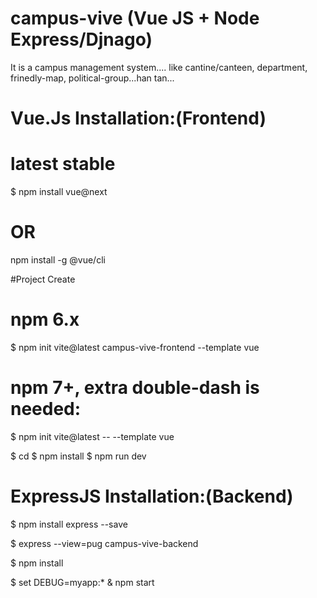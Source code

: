 # campus-vive (Vue JS + Node Express/Djnago)

It is a campus management system....
like cantine/canteen, department, frinedly-map, political-group...han tan...

Vue.Js Installation:(Frontend)
===============================
# latest stable
$ npm install vue@next

# OR
npm install -g @vue/cli

#Project Create
# npm 6.x
$ npm init vite@latest campus-vive-frontend --template vue

# npm 7+, extra double-dash is needed:
$ npm init vite@latest <project-name> -- --template vue

$ cd <project-name>
$ npm install
$ npm run dev

ExpressJS Installation:(Backend)
=================================

$ npm install express --save

$ express --view=pug campus-vive-backend

$ npm install

$ set DEBUG=myapp:* & npm start


